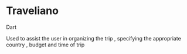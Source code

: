 # Traveliano
Dart

Used to assist the user in organizing the trip , specifying the appropriate 
country , budget and time of trip
